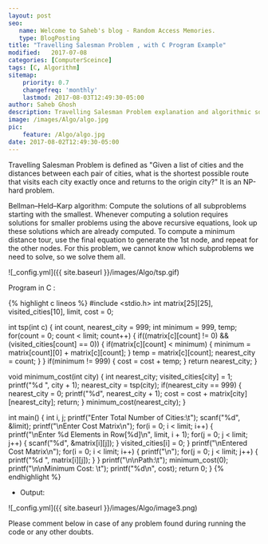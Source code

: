 ```yaml
---
layout: post
seo:
   name: Welcome to Saheb's blog - Random Access Memories.
   type: BlogPosting
title: "Travelling Salesman Problem , with C Program Example"
modified:   2017-07-08
categories: [ComputerSceince]
tags: [C, Algorithm]
sitemap:
    priority: 0.7
    changefreq: 'monthly'
    lastmod: 2017-08-03T12:49:30-05:00
author: Saheb Ghosh
description: Travelling Salesman Problem explanation and algorithmic solution. C Program example of Travelling Salesman Problem.
image: /images/Algo/algo.jpg
pic:
    feature: /Algo/algo.jpg
date: 2017-08-02T12:49:30-05:00
---
```

Travelling Salesman Problem is defined as "Given a list of cities and the distances between each pair of cities, what is the 
shortest possible route that visits each city exactly once and returns to the origin city?" It is an NP-hard problem.

Bellman–Held–Karp algorithm:
Compute the solutions of all subproblems starting with the smallest. Whenever computing a solution requires solutions for 
smaller problems using the above recursive equations, look up these solutions which are already computed. To compute a minimum 
distance tour, use the final equation to generate the 1st node, and repeat for the other nodes. For this problem, we cannot 
know which subproblems we need to solve, so we solve them all.

![_config.yml]({{ site.baseurl }}/images/Algo/tsp.gif)

Program in C :

{% highlight c lineos %}
#include <stdio.h>
int matrix[25][25], visited_cities[10], limit, cost = 0;
 
int tsp(int c)
{
 int count, nearest_city = 999;
 int minimum = 999, temp;
 for(count = 0; count < limit; count++)
 {
 if((matrix[c][count] != 0) && (visited_cities[count] == 0))
 {
 if(matrix[c][count] < minimum)
 {
 minimum = matrix[count][0] + matrix[c][count];
 }
 temp = matrix[c][count];
 nearest_city = count;
 }
 }
 if(minimum != 999)
 {
 cost = cost + temp;
 }
 return nearest_city;
}
 
void minimum_cost(int city)
{
 int nearest_city;
 visited_cities[city] = 1;
 printf("%d ", city + 1);
 nearest_city = tsp(city);
 if(nearest_city == 999)
 {
 nearest_city = 0;
 printf("%d", nearest_city + 1);
 cost = cost + matrix[city][nearest_city];
 return;
 }
 minimum_cost(nearest_city);
}
 
int main()
{ 
 int i, j;
 printf("Enter Total Number of Cities:\t");
 scanf("%d", &limit);
 printf("\nEnter Cost Matrix\n");
 for(i = 0; i < limit; i++)
 {
 printf("\nEnter %d Elements in Row[%d]\n", limit, i + 1);
 for(j = 0; j < limit; j++)
 {
 scanf("%d", &matrix[i][j]);
 }
 visited_cities[i] = 0;
 }
 printf("\nEntered Cost Matrix\n");
 for(i = 0; i < limit; i++)
 {
 printf("\n");
 for(j = 0; j < limit; j++)
 {
 printf("%d ", matrix[i][j]);
 }
 }
 printf("\n\nPath:\t");
 minimum_cost(0);
 printf("\n\nMinimum Cost: \t");
 printf("%d\n", cost);
 return 0;
}
{% endhighlight %}


- Output:


![_config.yml]({{ site.baseurl }}/images/Algo/image3.png)



Please comment below in case of any problem found during running the code or any other doubts.
